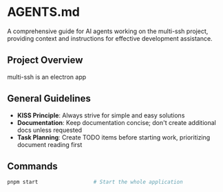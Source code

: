 # AGENTS.md

A comprehensive guide for AI agents working on the multi-ssh project, providing context and instructions for effective development assistance.

## Project Overview

multi-ssh is an electron app

## General Guidelines

- **KISS Principle**: Always strive for simple and easy solutions
- **Documentation**: Keep documentation concise; don't create additional docs unless requested
- **Task Planning**: Create TODO items before starting work, prioritizing document reading first


## Commands

```bash
pnpm start                  # Start the whole application
```

